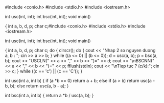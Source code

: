 #include <conio.h>
#include <stdio.h>
#include <iostream.h>

int usc(int, int);
int bsc(int, int);
void main()

{
	int a, b, d, p;
	char c;#include <conio.h>
#include <stdio.h>
#include <iostream.h>

int usc(int, int);
int bsc(int, int);
void main()

{
	int a, b, d, p;
	char c;
	do {
		clrscr();
		do { 	cout << "Nhap 2 so nguyen duong a, b : ";
			cin >> a >> b;
		} while ((a <= 0) || (b <= 0));
		d = usc(a, b);
		p = bsc(a, b);
		cout << "USCLN(" << a << "," << b << ")=" << d;
		cout << "\nBSCNN(" << a << "," << b << ")=" << p;
		fflush(stdin);
		cout << "\nTiep tuc ? (c/k):";
		cin >> c;
	} while ((c == 'c') || (c == 'C'));
}

int usc(int a, int b)
{
	if (a *b == 0) return a + b;
	else if (a > b) return usc(a - b, b);
	else return usc(a, b - a);
}

int bsc(int a, int b)
{
	return a *b / usc(a, b);
}
